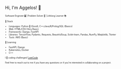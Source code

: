 
Hi, I'm Aggelos! 👋
<div style="font-size: 0.5em">
Software Engineer 🖥️ | Problem Solver 🧩 | Lifelong Learner 📚

🔧 Stack
 - *Languages*: Python 🐍 (Good), C++/Java/R/Prolog/SQL (Basics)
 - *Web*: HTML/CSS (Very Basic)
 - *Frameworks*: Django, FastAPI
 - *Libraries*: TensorFlow, Pydantic, Requests, BeautifulSoup, Scikit-learn, Pandas, NumPy, Matplotlib, Tkinter
 - *Tools*: AWS (Basic)
  
🌱 Learning
 - FastAPI, Django
 - Kubernetes, Docker
 - C++
  
I 💙 coding challenges! [LeetCode](https://leetcode.com/papaggalos/)

Feel free to reach out to me if you have any questions or if you're interested in collaborating on a project.
</div>
